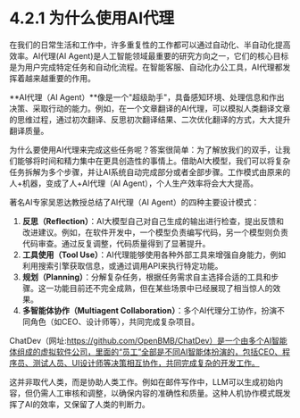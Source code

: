 # 4.2.1 为什么使用AI代理

在我们的日常生活和工作中，许多重复性的工作都可以通过自动化、半自动化提高效率。AI代理(AI Agent)是人工智能领域最重要的研究方向之一，它们的核心目标是为用户完成特定任务和自动化流程。在智能客服、自动化办公工具，AI代理都发挥着越来越重要的作用。

**AI代理（AI Agent）**像是一个"超级助手"，具备感知环境、处理信息和作出决策、采取行动的能力。例如，在一个文章翻译的AI代理，可以模拟人类翻译文章的思维过程，通过初次翻译、反思初次翻译结果、二次优化翻译的方式，大大提升翻译质量。

为什么要使用AI代理来完成这些任务呢？答案很简单：为了解放我们的双手，让我们能够将时间和精力集中在更具创造性的事情上。借助AI大模型，我们可以将复杂任务拆解为多个步骤，并让AI系统自动完成部分或者全部步骤。工作模式由原来的人+机器，变成了人+AI代理（AI Agent），个人生产效率将会大大提高。

著名AI专家吴恩达教授总结了AI代理（AI Agent）的四种主要设计模式：

1. **反思（Reflection）**：AI大模型自己对自己生成的输出进行检查，提出反馈和改进建议。例如，在软件开发中，一个模型负责编写代码，另一个模型则负责代码审查。通过反复调整，代码质量得到了显著提升。
2. **工具使用（Tool Use）**：AI代理能够使用各种外部工具来增强自身能力，例如利用搜索引擎获取信息，或通过调用API来执行特定功能。
3. **规划（Planning）**：分解复杂任务，根据任务需求自主选择合适的工具和步骤。这一功能目前还不完全成熟，但在某些场景中已经展现了相当惊人的效果。
4. **多智能体协作（Multiagent Collaboration）**：多个AI代理分工协作，扮演不同角色（如CEO、设计师等），共同完成复杂项目。

ChatDev（网址:https://github.com/OpenBMB/ChatDev）是一个由多个AI智能体组成的虚拟软件公司，里面的“员工”全部是不同AI智能体扮演的，包括CEO、程序员、测试人员、UI设计师等决策相互协作，共同完成复杂的开发工作。

这并非取代人类，而是协助人类工作。例如在邮件写作中，LLM可以生成初始内容，但仍需人工审核和调整，以确保内容的准确性和质量。这种人机协作模式既发挥了AI的效率，又保留了人类的判断力。